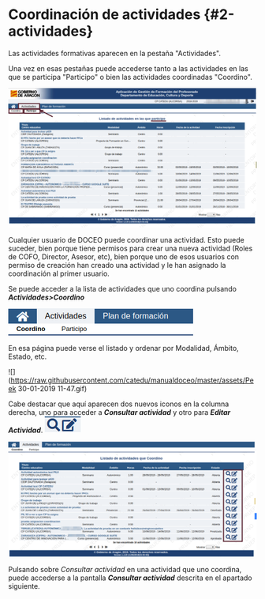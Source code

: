 # Coordinación de actividades {#2-actividades}

Las actividades formativas aparecen en la pestaña "Actividades".

Una vez en esas pestañas puede accederse tanto a las actividades en las que se participa "Participo" o bien las actividades coordinadas "Coordino".

![](https://raw.githubusercontent.com/catedu/manualdoceo/master/assets/Seleccion_716b.png)

Cualquier usuario de DOCEO puede coordinar una actividad. Esto puede suceder, bien porque tiene permisos para crear una nueva actividad (Roles de COFO, Director, Asesor, etc), bien porque uno de esos usuarios con permiso de creación han creado una actividad y le han asignado la coordinación al primer usuario.

Se puede acceder a la lista de actividades que uno coordina pulsando **_Actividades>Coordino_**

![](https://raw.githubusercontent.com/catedu/manualdoceo/master/assets/Seleccion_721.png)

En esa página puede verse el listado y ordenar por Modalidad, Ámbito, Estado, etc.

![](https://raw.githubusercontent.com/catedu/manualdoceo/master/assets/Peek 30-01-2019 11-47.gif)

Cabe destacar que aquí aparecen dos nuevos iconos en la columna derecha, uno para acceder a _**Consultar actividad**_ y otro para _**Editar Actividad**_. ![](https://raw.githubusercontent.com/catedu/manualdoceo/master/assets/consultareditar.png)

![](https://raw.githubusercontent.com/catedu/manualdoceo/master/assets/Seleccion_723.png)

Pulsando sobre _Consultar actividad_ en una actividad que uno coordina, puede accederse a la pantalla **_Consultar actividad_** descrita en el apartado siguiente.

